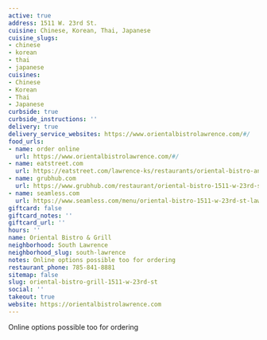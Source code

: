 ```yaml
---
active: true
address: 1511 W. 23rd St.
cuisine: Chinese, Korean, Thai, Japanese
cuisine_slugs:
- chinese
- korean
- thai
- japanese
cuisines:
- Chinese
- Korean
- Thai
- Japanese
curbside: true
curbside_instructions: ''
delivery: true
delivery_service_websites: https://www.orientalbistrolawrence.com/#/
food_urls:
- name: order online
  url: https://www.orientalbistrolawrence.com/#/
- name: eatstreet.com
  url: https://eatstreet.com/lawrence-ks/restaurants/oriental-bistro-and-grill
- name: grubhub.com
  url: https://www.grubhub.com/restaurant/oriental-bistro-1511-w-23rd-st-lawrence/559940
- name: seamless.com
  url: https://www.seamless.com/menu/oriental-bistro-1511-w-23rd-st-lawrence/559940
giftcard: false
giftcard_notes: ''
giftcard_url: ''
hours: ''
name: Oriental Bistro & Grill
neighborhood: South Lawrence
neighborhood_slug: south-lawrence
notes: Online options possible too for ordering
restaurant_phone: 785-841-8881
sitemap: false
slug: oriental-bistro-grill-1511-w-23rd-st
social: ''
takeout: true
website: https://orientalbistrolawrence.com
---
```


Online options possible too for ordering